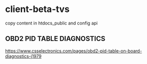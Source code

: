 # client-beta-tvs


copy content in htdocs_public and config api

## OBD2 PID TABLE DIAGNOSTICS

https://www.csselectronics.com/pages/obd2-pid-table-on-board-diagnostics-j1979